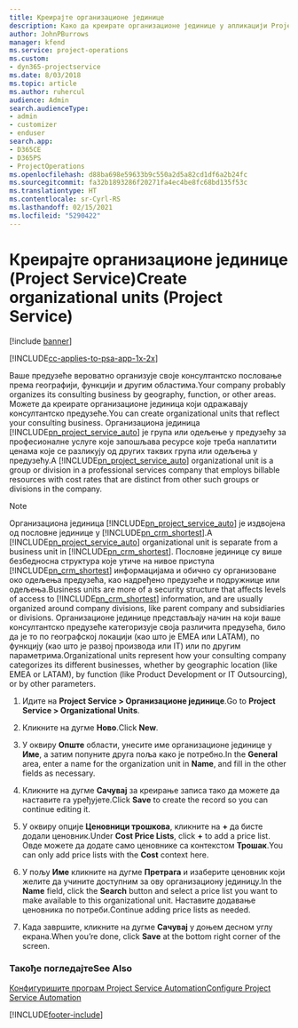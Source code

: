 ```yaml
---
title: Креирајте организационе јединице
description: Како да креирате организационе јединице у апликацији Project Service
author: JohnPBurrows
manager: kfend
ms.service: project-operations
ms.custom:
- dyn365-projectservice
ms.date: 8/03/2018
ms.topic: article
ms.author: ruhercul
audience: Admin
search.audienceType:
- admin
- customizer
- enduser
search.app:
- D365CE
- D365PS
- ProjectOperations
ms.openlocfilehash: d88ba698e59633b9c550a2d5a82cd1df6a2b24fc
ms.sourcegitcommit: fa32b1893286f20271fa4ec4be8fc68bd135f53c
ms.translationtype: HT
ms.contentlocale: sr-Cyrl-RS
ms.lasthandoff: 02/15/2021
ms.locfileid: "5290422"
---
```

# <a name="create-organizational-units-project-service"></a><span data-ttu-id="3c55d-103">Креирајте организационе јединице (Project Service)</span><span class="sxs-lookup"><span data-stu-id="3c55d-103">Create organizational units (Project Service)</span></span>

[!include [banner](../includes/psa-now-project-operations.md)]

[!INCLUDE[cc-applies-to-psa-app-1x-2x](../includes/cc-applies-to-psa-app-1x-2x.md)]

<span data-ttu-id="3c55d-104">Ваше предузеће вероватно организује своје консултантско пословање према географији, функцији и другим областима.</span><span class="sxs-lookup"><span data-stu-id="3c55d-104">Your company probably organizes its consulting business by geography, function, or other areas.</span></span> <span data-ttu-id="3c55d-105">Можете да креирате организационе јединица који одражавају консултантско предузеће.</span><span class="sxs-lookup"><span data-stu-id="3c55d-105">You can create organizational units that reflect your consulting business.</span></span> <span data-ttu-id="3c55d-106">Организациона јединица [!INCLUDE[pn_project_service_auto](../includes/pn-project-service-auto.md)] је група или одељење у предузећу за професионалне услуге које запошљава ресурсе које треба наплатити ценама које се разликују од других таквих група или одељења у предузећу.</span><span class="sxs-lookup"><span data-stu-id="3c55d-106">A [!INCLUDE[pn_project_service_auto](../includes/pn-project-service-auto.md)] organizational unit is a group or division in a professional services company that employs billable resources with cost rates that are distinct from other such groups or divisions in the company.</span></span>  
  
> [!NOTE]
>  <span data-ttu-id="3c55d-107">Организациона јединица [!INCLUDE[pn_project_service_auto](../includes/pn-project-service-auto.md)] је издвојена од пословне јединице у [!INCLUDE[pn_crm_shortest](../includes/pn-crm-shortest.md)].</span><span class="sxs-lookup"><span data-stu-id="3c55d-107">A [!INCLUDE[pn_project_service_auto](../includes/pn-project-service-auto.md)] organizational unit is separate from a business unit in [!INCLUDE[pn_crm_shortest](../includes/pn-crm-shortest.md)].</span></span> <span data-ttu-id="3c55d-108">Пословне јединице су више безбедносна структура које утиче на нивое приступа [!INCLUDE[pn_crm_shortest](../includes/pn-crm-shortest.md)] информацијама и обично су организоване око одељења предузећа, као надређено предузеће и подружнице или одељења.</span><span class="sxs-lookup"><span data-stu-id="3c55d-108">Business units are more of a security structure that affects levels of access to [!INCLUDE[pn_crm_shortest](../includes/pn-crm-shortest.md)] information, and are usually organized around company divisions, like parent company and subsidiaries or divisions.</span></span> <span data-ttu-id="3c55d-109">Организационе јединице представљају начин на који ваше консултантско предузеће категоризује своја различита предузећа, било да је то по географској локацији (као што је EMEA или LATAM), по функцију (као што је развој производа или IT) или по другим параметрима.</span><span class="sxs-lookup"><span data-stu-id="3c55d-109">Organizational units represent how your consulting company categorizes its different businesses, whether by geographic location (like EMEA or LATAM), by function (like Product Development or IT Outsourcing), or by other parameters.</span></span>  
  
1.  <span data-ttu-id="3c55d-110">Идите на **Project Service > Организационе јединице**.</span><span class="sxs-lookup"><span data-stu-id="3c55d-110">Go to **Project Service > Organizational Units**.</span></span>  
  
2.  <span data-ttu-id="3c55d-111">Кликните на дугме **Ново**.</span><span class="sxs-lookup"><span data-stu-id="3c55d-111">Click **New**.</span></span>  
  
3.  <span data-ttu-id="3c55d-112">У оквиру **Опште** области, унесите име организационе јединице у **Име**, а затим попуните друга поља како је потребно.</span><span class="sxs-lookup"><span data-stu-id="3c55d-112">In the **General** area, enter a name for the organization unit in **Name**, and fill in the other fields as necessary.</span></span>  
  
4.  <span data-ttu-id="3c55d-113">Кликните на дугме **Сачувај** за креирање записа тако да можете да наставите га уређујете.</span><span class="sxs-lookup"><span data-stu-id="3c55d-113">Click **Save** to create the record so you can continue editing it.</span></span>  
  
5.  <span data-ttu-id="3c55d-114">У оквиру опције **Ценовници трошкова**, кликните на **+** да бисте додали ценовник.</span><span class="sxs-lookup"><span data-stu-id="3c55d-114">Under **Cost Price Lists**, click **+** to add a price list.</span></span> <span data-ttu-id="3c55d-115">Овде можете да додате само ценовнике са контекстом **Трошак**.</span><span class="sxs-lookup"><span data-stu-id="3c55d-115">You can only add price lists with the **Cost** context here.</span></span>  
  
6.  <span data-ttu-id="3c55d-116">У пољу **Име** кликните на дугме **Претрага** и изаберите ценовник који желите да учините доступним за ову организациону јединицу.</span><span class="sxs-lookup"><span data-stu-id="3c55d-116">In the **Name** field, click the **Search** button and select a price list you want to make available to this organizational unit.</span></span> <span data-ttu-id="3c55d-117">Наставите додавање ценовника по потреби.</span><span class="sxs-lookup"><span data-stu-id="3c55d-117">Continue adding price lists as needed.</span></span>  
  
7.  <span data-ttu-id="3c55d-118">Када завршите, кликните на дугме **Сачувај** у доњем десном углу екрана.</span><span class="sxs-lookup"><span data-stu-id="3c55d-118">When you’re done, click **Save** at the bottom right corner of the screen.</span></span>  
  
### <a name="see-also"></a><span data-ttu-id="3c55d-119">Такође погледајте</span><span class="sxs-lookup"><span data-stu-id="3c55d-119">See Also</span></span>  
 [<span data-ttu-id="3c55d-120">Конфигуришите програм Project Service Automation</span><span class="sxs-lookup"><span data-stu-id="3c55d-120">Configure Project Service Automation</span></span>](../psa/configure.md)


[!INCLUDE[footer-include](../includes/footer-banner.md)]
